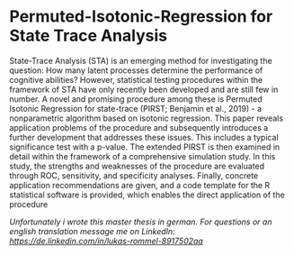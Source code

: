 # Permuted-Isotonic-Regression for State Trace Analysis

State-Trace Analysis (STA) is an emerging method for investigating the question: How many latent processes determine the performance of cognitive abilities? However, statistical testing procedures within the framework of STA have only recently been developed and are still few in number. A novel and promising procedure among these is Permuted Isotonic Regression for state-trace (PIRST; Benjamin et al., 2019) - a nonparametric algorithm based on isotonic regression. This paper reveals application problems of the procedure and subsequently introduces a further development that addresses these issues. This includes a typical significance test with a p-value. The extended PIRST is then examined in detail within the framework of a comprehensive simulation study. In this study, the strengths and weaknesses of the procedure are evaluated through ROC, sensitivity, and specificity analyses. Finally, concrete application recommendations are given, and a code template for the R statistical software is provided, which enables the direct application of the procedure



*Unfortunately i wrote this master thesis in german. For questions or an english translation message me on LinkedIn: https://de.linkedin.com/in/lukas-rommel-8917502aa*
